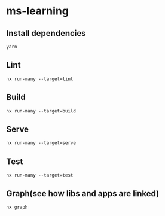 # ms-learning

## Install dependencies

```
yarn
```

## Lint

```
nx run-many --target=lint
```

## Build

```
nx run-many --target=build
```

## Serve

```
nx run-many --target=serve
```

## Test

```
nx run-many --target=test
```

## Graph(see how libs and apps are linked)

```
nx graph
```

<!-- TODO
* Research what service mesh is
* Create a little demo with some frontend -->
